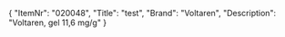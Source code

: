 {
  "ItemNr": "020048",
  "Title": "test",
  "Brand": "Voltaren",
  "Description": "Voltaren, gel 11,6 mg/g"
}